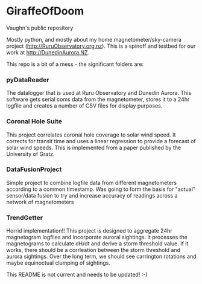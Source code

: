 # GiraffeOfDoom
Vaughn's public repository

Mostly python, and mostly about my home magnetometer/sky-camera project (http://RuruObservatory.org.nz). This is a spinoff and testbed for our work at http://DunedinAurora.NZ.

This repo is a bit of a mess - the significant folders are:

### pyDataReader
The datalogger that is used at Ruru Observatory and Dunedin Aurora. This software gets serial coms data from the magnetometer, stores it to a 24hr logfile and creates a number of CSV files for display purposes. 

### Coronal Hole Suite
This project correlates coronal hole coverage to solar wind speed. It corrects for transit time and uses a linear regression to provide a forecast of solar wind speeds. This is implemented from a paper published by the University of Gratz. 

### DataFusionProject
Simple project to combine logfile data from different magnetometers according to a common timestamp. Was going to form the basis for "actual" sensor/data fusion to try and increase accuracy of readings across a network of magnetometers

### TrendGetter
Horrid implementation!! This project is designed to aggregate 24hr magnetogram logfiles and incorporate auroral sightings. It processes the magnetograms to calculate dH/dt and derive a storm threshold value. If it works, there should be a corrleation between the storm threshold and aurora sightings. Over the long term, we should see carrington rotations and maybe equinoctual clumping of sightings.

This README is not current and needs to be updated! :-)

